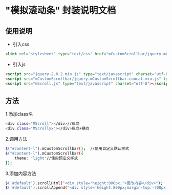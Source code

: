 # "模拟滚动条" 封装说明文档

## 使用说明
* 引入css
```html
<link rel="stylesheet" type="text/css" href="mCustomScrollbar/jquery.mCustomScrollbar.min.css" />
```

* 引入js
```html
<script src="jquery-2.0.2.min.js" type="text/javascript" charset="utf-8"></script>
<script src="mCustomScrollbar/jquery.mCustomScrollbar.concat.min.js" type="text/javascript" charset="utf-8"></script>
<script src="mScroll.js" type="text/javascript" charset="utf-8"></script>
```

## 方法
1.添加class名
```bash
<div class="MScroll"></div>//纵向
<div class="MScrollyx"></div>纵向+横向
```

2.调用方法

```bash
$("#content-l").mCustomScrollbar();  //使用自定义默认样式
$("#content-l").mCustomScrollbar({
    theme: "light"//使用预定义样式
});
```

3.添加内容方法
```bash
$('#default').scrollHtml("<div style='height:800px;'>更改内容</div>");
$('#default').scrollAppend("<div style='height:800px;margin-top:-700px;'>后添加内容</div>");
```